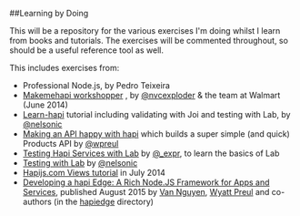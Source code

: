 ##Learning by Doing

This will be a repository for the various exercises I'm doing whilst I learn from books and tutorials.
The exercises will be commented throughout, so should be a useful reference tool as well.

This includes exercises from:
* Professional Node.js, by Pedro Teixeira
* [Makemehapi workshopper](https://github.com/spumko/makemehapi) , by [@nvcexploder](https://twitter.com/nvcexploder) & the team at Walmart (June 2014)
* [Learn-hapi](https://github.com/nelsonic/learn-hapi) tutorial including validating with Joi and testing with Lab, by [@nelsonic](https://twitter.com/nelsonic)
* [Making an API happy with hapi](https://github.com/wpreul/hapi-example) which builds a super simple (and quick) Products API by [@wpreul](https://github.com/wpreul/)
* [Testing Hapi Services with Lab](https://medium.com/the-spumko-suite/96ac463c490a) by [@_expr](https://twitter.com/_expr), to learn the basics of Lab
* [Testing with Lab](https://github.com/nelsonic/learn-hapi#testing-with-lab) by [@nelsonic](https://twitter.com/nelsonic)
* [Hapijs.com Views tutorial](http://hapijs.com/tutorials/views) in July 2014
* [Developing a hapi Edge: A Rich Node.JS Framework for Apps and Services](http://amzn.to/1jNVanE), published August 2015 by [Van Nguyen](https://github.com/thegoleffect/), [Wyatt Preul](https://github.com/wpreul/) and co-authors (in the [hapiedge](./hapiedge) directory)
